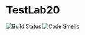 # TestLab20
[![Build Status](https://travis-ci.org/FIIckSesh/FIIckSesh_TestLab20.svg?branch=master)](https://travis-ci.org//FIIckSesh_TestLab20)
[![Code Smells](https://sonarcloud.io/api/project_badges/measure?project=FIIckSesh_TestLab20&metric=code_smells)](https://sonarcloud.io/dashboard?id=FIIckSesh_TestLab20)
